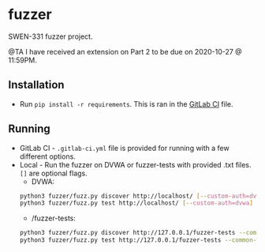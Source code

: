 # fuzzer
SWEN-331 fuzzer project.

@TA I have received an extension on Part 2 to be due on 2020-10-27 @ 11:59PM.

## Installation
* Run `pip install -r requirements`. This is ran in the [GitLab CI](.gitlab-ci.yml) file.

## Running
* GitLab CI - `.gitlab-ci.yml` file is provided for running with a few different options.
* Local - Run the fuzzer on DVWA or fuzzer-tests with provided .txt files. `[]` are optional flags.
	* DVWA:
	```sh
	python3 fuzzer/fuzz.py discover http://localhost/ [--custom-auth=dvwa] --common-words=common-words.txt [--extensions=common-extensions.txt]
	python3 fuzzer/fuzz.py test http://localhost/ [--custom-auth=dvwa] --common-words=common-words.txt [--extensions=common-extensions.txt] --vectors=vectors.txt --sensitive=sensitive.txt [--slow=TIME_MS] [--sanitized-chars=sanitized-chars.txt]
	```
	* /fuzzer-tests:
	```sh
	python3 fuzzer/fuzz.py discover http://127.0.0.1/fuzzer-tests --common-words=common-words.txt [--extensions=common-extensions.txt]
	python3 fuzzer/fuzz.py test http://127.0.0.1/fuzzer-tests --common-words=common-words.txt [--extensions=common-extensions.txt] --vectors=vectors.txt --sensitive=sensitive.txt [--slow=TIME_MS] [--sanitized-chars=sanitized-chars.txt]
	```

